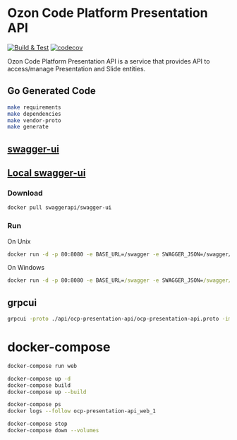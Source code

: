 # Ozon Code Platform Presentation API
[![Build & Test](https://github.com/ozoncp/ocp-presentation-api/actions/workflows/workflow.yml/badge.svg?branch=main)](https://github.com/ozoncp/ocp-presentation-api/actions/workflows/workflow.yml)
[![codecov](https://codecov.io/gh/ozoncp/ocp-presentation-api/branch/main/graph/badge.svg?token=sjlJtE7Yb1)](https://codecov.io/gh/ozoncp/ocp-presentation-api)

Ozon Code Platform Presentation API is a service that provides API to access/manage Presentation and Slide entities.

## Go Generated Code

```sh
make requirements
make dependencies
make vendor-proto
make generate
```

## [swagger-ui](https://editor.swagger.io/)
## [Local swagger-ui](http://localhost:80/swagger)

### Download
```sh
docker pull swaggerapi/swagger-ui
```
### Run
On Unix
```sh
docker run -d -p 80:8080 -e BASE_URL=/swagger -e SWAGGER_JSON=/swagger/api.swagger.json -v `pwd`/swagger:/swagger swaggerapi/swagger-ui
```
On Windows

```cmd
docker run -d -p 80:8080 -e BASE_URL=/swagger -e SWAGGER_JSON=/swagger/api.swagger.json -v %cd%/swagger:/swagger swaggerapi/swagger-ui
```

## grpcui
```sh
grpcui -proto ./api/ocp-presentation-api/ocp-presentation-api.proto -import-path ./vendor.protogen -plaintext -open-browser localhost:8000
```

# docker-compose
```sh
docker-compose run web

docker-compose up -d
docker-compose build
docker-compose up --build

docker-compose ps
docker logs --follow ocp-presentation-api_web_1

docker-compose stop
docker-compose down --volumes
```
